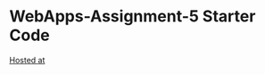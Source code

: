 # WebApps-Assignment-5 Starter Code
[Hosted at](https://44-563-web-apps-s22.github.io/webapps-s22-assignment-5-GopijaVenepalli/birds.html)
